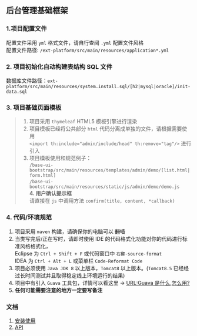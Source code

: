 ## 后台管理基础框架

### 1.项目配置文件
配置文件采用 `yml` 格式文件，请自行查阅 `.yml` 配置文件风格  
配置文件路径: `/ext-platform/src/main/resources/application*.yml`  

### 2. 项目初始化自动构建表结构 SQL 文件
数据库文件路径：`ext-platform/src/main/resources/system.install.sql/[h2|mysql|oracle]/init-data.sql`

### 3. 项目基础页面模板
> 1. 项目采用 `thymeleaf` HTML5 模板引擎进行渲染  
> 2. 项目模板已经将公共部分 `html` 代码分离成单独的文件，请根据需要使用  
> `<import th:include="admin/include/head" th:remove="tag"/>` 进行引入  
> 3. 项目模板使用和规范例子：  
> `/base-ui-bootstrap/src/main/resources/templates/admin/demo/[list.html|form.html]`    
> `/base-ui-bootstrap/src/main/resources/static/js/admin/demo/demo.js`  
> **4. 用户确认提示框**  
> 请直接在 `js` 中调用方法 `confirm(title, content, *callback)`  

### 4. 代码/环境规范
1. 项目采用 `maven` 构建，请确保你的电脑可以 ~~翻墙~~ 
2. 当类写完后/正在写时，请即时使用 IDE 的代码格式化功能对你的代码进行标准风格格式化，  
Eclipse 为 `Ctrl + Shift + F` 或代码窗口中 `右键-source-format`  
IDEA 为 `Ctrl + Alt + L` 或菜单栏 `Code-Reformat Code`  
3. 项目必须使用 `Java JDK 8` 以上版本，`Tomcat8` 以上版本。(`Tomcat8.5` 已经经过长时间测试并且取得稳定线上环境运行的结果)  
4. 项目中有引入 `Guava` 工具包，详情可以看这里 -> [URL:Guava 是什么,怎么用?](http://ifeve.com/google-guava/)  
5. **任何可能需要注意的地方一定要写备注**

### 文档
1. [安装使用](doc/1.安装使用.md)
2. [API](doc/2.API.md)